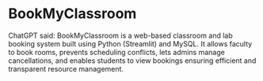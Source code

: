 # BookMyClassroom
ChatGPT said:  BookMyClassroom is a web-based classroom and lab booking system built using Python (Streamlit) and MySQL. It allows faculty to book rooms, prevents scheduling conflicts, lets admins manage cancellations, and enables students to view bookings ensuring efficient and transparent resource management.
